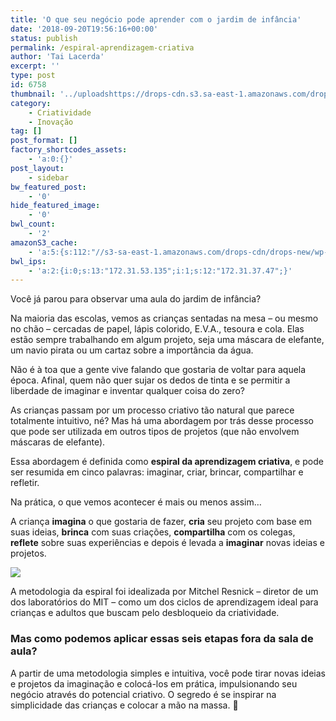 ```yaml
---
title: 'O que seu negócio pode aprender com o jardim de infância'
date: '2018-09-20T19:56:16+00:00'
status: publish
permalink: /espiral-aprendizagem-criativa
author: 'Tai Lacerda'
excerpt: ''
type: post
id: 6758
thumbnail: '../uploadshttps://drops-cdn.s3.sa-east-1.amazonaws.com/drops-new/wp-content/uploads/2018/09/20211441/aprendizagem-150x150.png'
category:
    - Criatividade
    - Inovação
tag: []
post_format: []
factory_shortcodes_assets:
    - 'a:0:{}'
post_layout:
    - sidebar
bw_featured_post:
    - '0'
hide_featured_image:
    - '0'
bwl_count:
    - '2'
amazonS3_cache:
    - 'a:5:{s:112:"//s3-sa-east-1.amazonaws.com/drops-cdn/drops-new/wp-content/uploads/2018/09/20193217/espiral-da-criatividade.jpg";i:6763;s:121:"//s3-sa-east-1.amazonaws.com/drops-cdn/drops-new/wp-content/uploads/2018/09/20193217/espiral-da-criatividade-1024x933.jpg";i:6763;s:74:"//descola.org/drops/wp-content/uploads/2018/09/espiral-da-criatividade.jpg";i:6763;s:83:"//descola.org/drops/wp-content/uploads/2018/09/espiral-da-criatividade-1024x933.jpg";i:6763;s:27:"//embed.playbuzz.com/sdk.js";a:1:{s:9:"timestamp";i:1537540742;}}'
bwl_ips:
    - 'a:2:{i:0;s:13:"172.31.53.135";i:1;s:12:"172.31.37.47";}'
---
```

Você já parou para observar uma aula do jardim de infância?

Na maioria das escolas, vemos as crianças sentadas na mesa – ou mesmo no chão – cercadas de papel, lápis colorido, E.V.A., tesoura e cola. Elas estão sempre trabalhando em algum projeto, seja uma máscara de elefante, um navio pirata ou um cartaz sobre a importância da água.

Não é à toa que a gente vive falando que gostaria de voltar para aquela época. Afinal, quem não quer sujar os dedos de tinta e se permitir a liberdade de imaginar e inventar qualquer coisa do zero?

As crianças passam por um processo criativo tão natural que parece totalmente intuitivo, né? Mas há uma abordagem por trás desse processo que pode ser utilizada em outros tipos de projetos (que não envolvem máscaras de elefante).

Essa abordagem é definida como **espiral da aprendizagem criativa**, e pode ser resumida em cinco palavras: imaginar, criar, brincar, compartilhar e refletir.

Na prática, o que vemos acontecer é mais ou menos assim…

A criança **imagina** o que gostaria de fazer, **cria** seu projeto com base em suas ideias, **brinca** com suas criações, **compartilha** com os colegas, **reflete** sobre suas experiências e depois é levada a **imaginar** novas ideias e projetos.

![](https://descola.org/drops/wp-content/uploads/2018/09/espiral-da-criatividade-1024x933.jpg)

A metodologia da espiral foi idealizada por Mitchel Resnick – diretor de um dos laboratórios do MIT – como um dos ciclos de aprendizagem ideal para crianças e adultos que buscam pelo desbloqueio da criatividade.

### Mas como podemos aplicar essas seis etapas fora da sala de aula?

<script>(function(d,s,id){var js,fjs=d.getElementsByTagName(s)[0];if(d.getElementById(id))return;js=d.createElement(s);js.id=id;js.src='https://embed.playbuzz.com/sdk.js';fjs.parentNode.insertBefore(js,fjs);}(document,'script','playbuzz-sdk'));</script>

<div class="playbuzz" data-id="fb52f7f8-6e9c-48c8-b12e-aed3d22eae8f" data-show-info="false" data-show-share="false"></div>A partir de uma metodologia simples e intuitiva, você pode tirar novas ideias e projetos da imaginação e colocá-los em prática, impulsionando seu negócio através do potencial criativo. O segredo é se inspirar na simplicidade das crianças e colocar a mão na massa. 🙂